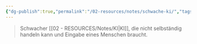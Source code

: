 ```yaml
---
{"dg-publish":true,"permalink":"/02-resources/notes/schwache-ki/","tags":["GFN/prüfungsrelevant/AP1/vorbereitung"],"noteIcon":"","updated":"2025-07-12T13:31:41.314+02:00"}
---
```


>Schwacher [[02 - RESOURCES/Notes/KI\|KI]], die nicht selbständig handeln kann und Eingabe eines Menschen braucht.